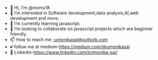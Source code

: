 - 👋 Hi, I’m @moniu18
- 👀 I’m interested in Software development,data analysis,AI,web development and more.
- 🌱 I’m currently learning javascript.
- 💞️ I’m looking to collaborate on javascript projects which are beginner friendly.
- 📫 How to reach me -umonikasai@outlook.com
- 💕  follow me at medium-https://medium.com/@umonikasai
- 🔗  Linkedin-https://www.linkedin.com/in/monika-sai/
<!---
moniu18/moniu18 is a ✨ special ✨ repository because its `README.md` (this file) appears on your GitHub profile.
You can click the Preview link to take a look at your changes.
--->
